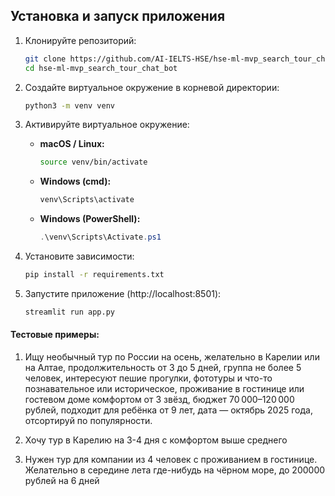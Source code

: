 ## Установка и запуск приложения

1. Клонируйте репозиторий:
    ```bash
    git clone https://github.com/AI-IELTS-HSE/hse-ml-mvp_search_tour_chat_bot.git
    cd hse-ml-mvp_search_tour_chat_bot
    ```

2. Создайте виртуальное окружение в корневой директории:
    ```bash
    python3 -m venv venv
    ```

3. Активируйте виртуальное окружение:

    - **macOS / Linux:**
        ```bash
        source venv/bin/activate
        ```

    - **Windows (cmd):**
        ```cmd
        venv\Scripts\activate
        ```

    - **Windows (PowerShell):**
        ```powershell
        .\venv\Scripts\Activate.ps1
        ```

4. Установите зависимости:
    ```bash
    pip install -r requirements.txt
    ```

5. Запустите приложение (http://localhost:8501):
    ```bash
    streamlit run app.py
    ```

#### Тестовые примеры: 
1. Ищу необычный тур по России на осень, желательно в Карелии или на Алтае, продолжительность от 3 до 5 дней, группа не более 5 человек, интересуют пешие прогулки, фототуры и что-то познавательное или историческое, проживание в гостинице или гостевом доме комфортом от 3 звёзд, бюджет 70 000–120 000 рублей, подходит для ребёнка от 9 лет, дата — октябрь 2025 года, отсортируй по популярности.

2. Хочу тур в Карелию на 3-4 дня с комфортом выше среднего

3. Нужен тур для компании из 4 человек с проживанием в гостинице. Желательно в середине лета где-нибудь на чёрном море, до 200000 рублей на 6 дней